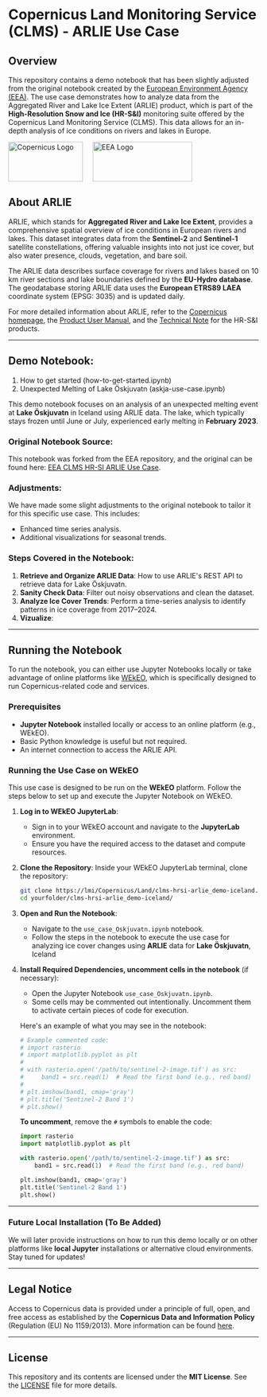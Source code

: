 
# Copernicus Land Monitoring Service (CLMS) - ARLIE Use Case

## Overview

This repository contains a demo notebook that has been slightly adjusted from the original notebook created by the [European Environment Agency (EEA)](https://github.com/eea). The use case demonstrates how to analyze data from the Aggregated River and Lake Ice Extent (ARLIE) product, which is part of the **High-Resolution Snow and Ice (HR-S&I)** monitoring suite offered by the Copernicus Land Monitoring Service (CLMS). This data allows for an in-depth analysis of ice conditions on rivers and lakes in Europe.


<div style="display: flex; align-items: center;">
    <img src="https://www.copernicus.eu/sites/default/files/styles/image_img_fluid/public/images/media/low/295955-Copernicus_logo_node_full_image_2.jpg?itok=rxBru8V4" alt="Copernicus Logo" style="width: 150px; height: 80px; margin-right: 20px;"/>
    <img src="https://www.eea.europa.eu/en/newsroom/branding-materials/eea_logo_compact_en.png/@@images/image/preview" alt="EEA Logo" style="width: 200px; height: 80px"/>
</div>


## About ARLIE

ARLIE, which stands for **Aggregated River and Lake Ice Extent**, provides a comprehensive spatial overview of ice conditions in European rivers and lakes. This dataset integrates data from the **Sentinel-2** and **Sentinel-1** satellite constellations, offering valuable insights into not just ice cover, but also water presence, clouds, vegetation, and bare soil.

The ARLIE data describes surface coverage for rivers and lakes based on 10 km river sections and lake boundaries defined by the **EU-Hydro database**. The geodatabase storing ARLIE data uses the **European ETRS89 LAEA** coordinate system (EPSG: 3035) and is updated daily.

For more detailed information about ARLIE, refer to the [Copernicus homepage](https://land.copernicus.eu/), the [Product User Manual](https://land.copernicus.eu/user-corner/technical-library/hrsi-pum), and the [Technical Note](https://land.copernicus.eu/user-corner/technical-library/hrsi-tn) for the HR-S&I products.



***

## Demo Notebook: 
1. How to get started (how-to-get-started.ipynb)
2. Unexpected Melting of Lake Öskjuvatn (askja-use-case.ipynb)

This demo notebook focuses on an analysis of an unexpected melting event at **Lake Öskjuvatn** in Iceland using ARLIE data. The lake, which typically stays frozen until June or July, experienced early melting in **February 2023**. 

### Original Notebook Source:
This notebook was forked from the EEA repository, and the original can be found here: [EEA CLMS HR-SI ARLIE Use Case](https://github.com/eea/clms-hrsi-arlie-use-case).

### Adjustments:
We have made some slight adjustments to the original notebook to tailor it for this specific use case. This includes:
- Enhanced time series analysis.
- Additional visualizations for seasonal trends.

### Steps Covered in the Notebook:
1. **Retrieve and Organize ARLIE Data**: How to use ARLIE's REST API to retrieve data for Lake Öskjuvatn.
2. **Sanity Check Data**: Filter out noisy observations and clean the dataset.
3. **Analyze Ice Cover Trends**: Perform a time-series analysis to identify patterns in ice coverage from 2017–2024.
3. **Vizualize**: 


***

## Running the Notebook

To run the notebook, you can either use Jupyter Notebooks locally or take advantage of online platforms like [WEkEO](https://www.wekeo.eu/), which is specifically designed to run Copernicus-related code and services.

### Prerequisites

- **Jupyter Notebook** installed locally or access to an online platform (e.g., WEkEO).
- Basic Python knowledge is useful but not required.
- An internet connection to access the ARLIE API.

### Running the Use Case on WEkEO

This use case is designed to be run on the **WEkEO** platform. Follow the steps below to set up and execute the Jupyter Notebook on WEkEO.

1. **Log in to WEkEO JupyterLab**:
   - Sign in to your WEkEO account and navigate to the **JupyterLab** environment.
   - Ensure you have the required access to the dataset and compute resources.

2. **Clone the Repository**:
   Inside your WEkEO JupyterLab terminal, clone the repository:
    ```bash
    git clone https://lmi/Copernicus/Land/clms-hrsi-arlie_demo-iceland.git
    cd yourfolder/clms-hrsi-arlie_demo-iceland/
    ```

3. **Open and Run the Notebook**:
   - Navigate to the `use_case_Oskjuvatn.ipynb` notebook.
   - Follow the steps in the notebook to execute the use case for analyzing ice cover changes using **ARLIE** data for **Lake Öskjuvatn**, Iceland

4. **Install Required Dependencies, uncomment cells in the notebook** (if necessary):
   - Open the Jupyter Notebook `use_case_Oskjuvatn.ipynb`.
   - Some cells may be commented out intentionally. Uncomment them to activate certain pieces of code for execution.
   
   Here's an example of what you may see in the notebook:

    ```python
    # Example commented code:
    # import rasterio
    # import matplotlib.pyplot as plt
    #
    # with rasterio.open('/path/to/sentinel-2-image.tif') as src:
    #     band1 = src.read(1)  # Read the first band (e.g., red band)
    #
    # plt.imshow(band1, cmap='gray')
    # plt.title('Sentinel-2 Band 1')
    # plt.show()
    ```

   **To uncomment**, remove the `#` symbols to enable the code:

    ```python
    import rasterio
    import matplotlib.pyplot as plt
    
    with rasterio.open('/path/to/sentinel-2-image.tif') as src:
        band1 = src.read(1)  # Read the first band (e.g., red band)
    
    plt.imshow(band1, cmap='gray')
    plt.title('Sentinel-2 Band 1')
    plt.show()
    ```

---

### Future Local Installation (To Be Added)
We will later provide instructions on how to run this demo locally or on other platforms like **local Jupyter** installations or alternative cloud environments. Stay tuned for updates!


***

## Legal Notice

Access to Copernicus data is provided under a principle of full, open, and free access as established by the **Copernicus Data and Information Policy** (Regulation (EU) No 1159/2013). More information can be found [here](http://eur-lex.europa.eu/legal-content/EN/TXT/?uri=CELEX%3A32013R1159).

***

## License

This repository and its contents are licensed under the **MIT License**. See the [LICENSE](LICENSE) file for more details.

